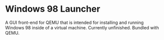# Windows 98 Launcher
A GUI front-end for QEMU that is intended for installing and running Windows 98 inside of a virtual machine. Currently unfinished. Bundled with QEMU.
